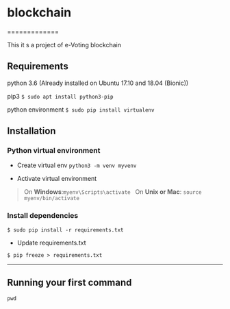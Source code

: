 # blockchain
=============

This it s a project of e-Voting blockchain


## Requirements
 
python 3.6 (Already installed on Ubuntu 17.10 and 18.04 (Bionic))

pip3
`$ sudo apt install python3-pip `

python environment
`$ sudo pip install virtualenv `


## Installation

### Python virtual environment
- Create virtual env
`python3 -m venv myvenv`

- Activate virtual environment
> On **Windows**:`myenv\Scripts\activate `
> On **Unix or Mac**: `source myenv/bin/activate `


### Install dependencies
```
$ sudo pip install -r requirements.txt 
```

- Update requirements.txt
```
$ pip freeze > requirements.txt
```
---------------------

Running your first command
--------------------------


`pwd`
